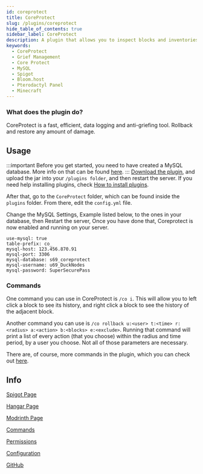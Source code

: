 ```yaml
---
id: coreprotect
title: CoreProtect
slug: /plugins/coreprotect
hide_table_of_contents: true
sidebar_label: CoreProtect
description: A plugin that allows you to inspect blocks and inventories, as well as roll them back.
keywords:
  - CoreProtect
  - Grief Management
  - Core Protect
  - MySQL
  - Spigot
  - Bloom.host
  - Pterodactyl Panel
  - Minecraft
---
```


### What does the plugin do?

CoreProtect is a fast, efficient, data logging and anti-griefing tool. Rollback and restore any amount of damage.


## Usage


:::important
Before you get started, you need to have created a MySQL database. More info on that can be found [here](https://docs.bloom.host/databases).
:::
[Download the plugin](https://www.spigotmc.org/resources/coreprotect.8631/), and upload the jar into your `/plugins folder`, and then restart the server. If you need help installing plugins, check [How to install plugins](https://docs.bloom.host/installing-plugins).

 After that, go to the `CoreProtect` folder, which can be found inside the `plugins` folder. From there, edit the `config.yml` file.

Change the MySQL Settings, Example listed below, to the ones in your database, then Restart the server, Once you have done that, Coreprotect is now enabled and running on your server.  

``` YML
use-mysql: true
table-prefix: co_
mysql-host: 123.456.870.91
mysql-port: 3306
mysql-database: s69_coreprotect
mysql-username: u69_DuckNodes
mysql-password: SuperSecurePass
```

### Commands

One command you can use in CoreProtect is `/co i`. This will allow you to left click a block to see its history, and right click a block to see the history of the adjacent block.  

Another command you can use is `/co rollback u:<user> t:<time> r:<radius> a:<action> b:<blocks> e:<exclude>`. Running that command will print a list of every action (that you choose) within the radius and time period, by a user you choose. Not all of those parameters are necessary.  

There are, of course, more commands in the plugin, which you can check out [here](https://www.minerealm.com/community/viewtopic.php?f=32&t=6781).  

## Info

[Spigot Page](https://www.spigotmc.org/resources/coreprotect.8631/) 

[Hangar Page](https://hangar.papermc.io/CORE/CoreProtect)

[Modrinth Page](https://modrinth.com/plugin/coreprotect)

[Commands](https://docs.coreprotect.net/commands/)

[Permissions](https://docs.coreprotect.net/permissions/)

[Configuration](https://docs.coreprotect.net/config/)

[GitHub](https://github.com/PlayPro/CoreProtect/)